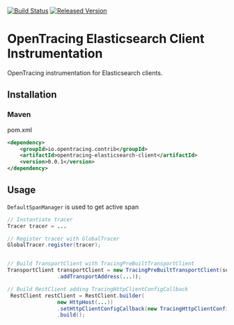 [![Build Status][ci-img]][ci] [![Released Version][maven-img]][maven]

# OpenTracing Elasticsearch Client Instrumentation
OpenTracing instrumentation for Elasticsearch clients.

## Installation

### Maven
pom.xml
```xml
<dependency>
    <groupId>io.opentracing.contrib</groupId>
    <artifactId>opentracing-elasticsearch-client</artifactId>
    <version>0.0.1</version>
</dependency>
```

## Usage

`DefaultSpanManager` is used to get active span

```java
// Instantiate tracer
Tracer tracer = ...

// Register tracer with GlobalTracer
GlobalTracer.register(tracer);


// Build TransportClient with TracingPreBuiltTransportClient
TransportClient transportClient = new TracingPreBuiltTransportClient(settings)
                .addTransportAddress(...));

// Build RestClient adding TracingHttpClientConfigCallback
 RestClient restClient = RestClient.builder(
                new HttpHost(...))
                .setHttpClientConfigCallback(new TracingHttpClientConfigCallback())
                .build();


```

[ci-img]: https://travis-ci.org/opentracing-contrib/java-elasticsearch-client.svg?branch=master
[ci]: https://travis-ci.org/opentracing-contrib/java-elasticsearch-client
[maven-img]: https://img.shields.io/maven-central/v/io.opentracing.contrib/opentracing-elasticsearch-client.svg?maxAge=2592000
[maven]: http://search.maven.org/#search%7Cga%7C1%7Copentracing-elasticsearch-client
